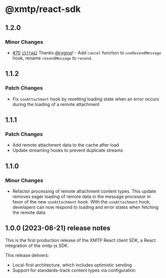 # @xmtp/react-sdk

## 1.2.0

### Minor Changes

- [#70](https://github.com/xmtp/xmtp-web/pull/70) [`15ff442`](https://github.com/xmtp/xmtp-web/commit/15ff442874e075f16facac02478650e36e417004) Thanks [@rygine](https://github.com/rygine)! - Add `cancel` function to `useResendMessage` hook, rename `resendMessage` to `resend`.

## 1.1.2

### Patch Changes

- Fix `useAttachment` hook by resetting loading state when an error occurs during the loading of a remote attachment

## 1.1.1

### Patch Changes

- Add remote attachment data to the cache after load
- Update streaming hooks to prevent duplicate streams

## 1.1.0

### Minor Changes

- Refactor processing of remote attachment content types. This update removes eager loading of remote data in the message processor in favor of the new `useAttachment` hook. With the `useAttachment` hook, developers can now respond to loading and error states when fetching the remote data.

## 1.0.0 (2023-08-21) release notes

This is the first production release of the XMTP React client SDK, a React integration of the xmtp-js SDK.

This release delivers:

- Local-first architecture, which includes optimistic sending
- Support for standards-track content types via configuration
